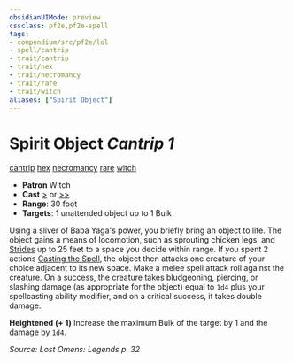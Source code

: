 ```yaml
---
obsidianUIMode: preview
cssclass: pf2e,pf2e-spell
tags:
- compendium/src/pf2e/lol
- spell/cantrip
- trait/cantrip
- trait/hex
- trait/necromancy
- trait/rare
- trait/witch
aliases: ["Spirit Object"]
---
```

# Spirit Object *Cantrip 1*   
[cantrip](cantrip.md "Cantrip Spell Trait")  [hex](hex-apg.md "Hex Combat Trait")  [necromancy](necromancy.md "Necromancy School Trait")  [rare](rare.md "Rare Rarity Trait")  [witch](Reference/Rules/Traits/witch-apg.md "Witch Class Trait")  

- **Patron** Witch
- **Cast** [>](chapter-9-playing-the-game.md#Actions "Single Action") or [>>](chapter-9-playing-the-game.md#Actions "Two-Action") 
- **Range**: 30 foot
- **Targets**: 1 unattended object up to 1 Bulk

Using a sliver of Baba Yaga's power, you briefly bring an object to life. The object gains a means of locomotion, such as sprouting chicken legs, and [Strides](stride.md) up to 25 feet to a space you decide within range. If you spent 2 actions [Casting the Spell](cast-a-spell.md), the object then attacks one creature of your choice adjacent to its new space. Make a melee spell attack roll against the creature. On a success, the creature takes bludgeoning, piercing, or slashing damage (as appropriate for the object) equal to `1d4` plus your spellcasting ability modifier, and on a critical success, it takes double damage.

**Heightened (+ 1)** Increase the maximum Bulk of the target by 1 and the damage by `1d4`.

*Source: Lost Omens: Legends p. 32*